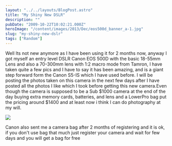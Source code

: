 ```yaml
---
layout: "../../layouts/BlogPost.astro"
title: "My Shiny New DSLR"
description: ""
pubDate: "2009-10-22T10:02:21.000Z"
heroImage: "/content/images/2013/Dec/eos500d_banner_a-1.jpg"
slug: "my-shiny-new-dslr"
tags: ["Random"]
---
```


Well Its not new anymore as I have been using it for 2 months now, anyway I got myself an entry level DSLR Canon EOS 500D with the basic 18-55mm Lens and also a 70-300mm lens with 1:2 macro mode from Tamron, I have taken quite a few pics and I have to say it has been amazing, and is a giant step forward form the Canon S5-IS which I have used before. I will be posting the photos taken on this camera in the next few days after I have posted all the photos I like which I took before getting this new camera.Even though the camera is supposed to be a Sub $1000 camera at the end of the day buying extra memory cards, batteries, and lens and a LowerPro bag put the pricing around $1400 and at least now i think I can do photography at my will.


![](/content/images/2013/Dec/pic1.jpg)

Canon also sent me a camera bag after 2 months of registering and it is ok, if you don't use bag that much just register your camera and wait for few days and you will get a bag for free
